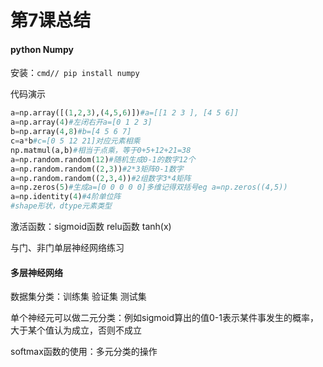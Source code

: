 # 第7课总结

#### python Numpy

安装：`cmd// pip install numpy`

代码演示

```python
a=np.array([(1,2,3),(4,5,6)])#a=[[1 2 3 ], [4 5 6]]
a=np.array(4)#左闭右开a=[0 1 2 3]
b=np.array(4,8)#b=[4 5 6 7]
c=a*b#c=[0 5 12 21]对应元素相乘
np.matmul(a,b)#相当于点乘，等于0+5+12+21=38
a=np.random.random(12)#随机生成0-1的数字12个
a=np.random.random((2,3))#2*3矩阵0-1数字
a=np.random.random((2,3,4))#2组数字3*4矩阵
a=np.zeros(5)#生成a=[0 0 0 0 0]多维记得双括号eg a=np.zeros((4,5))
a=np.identity(4)#4阶单位阵
#shape形状，dtype元素类型
```

激活函数：sigmoid函数 relu函数 tanh(x)

与门、非门单层神经网络练习

#### 多层神经网络

数据集分类：训练集  验证集  测试集

单个神经元可以做二元分类：例如sigmoid算出的值0-1表示某件事发生的概率，大于某个值认为成立，否则不成立

softmax函数的使用：多元分类的操作